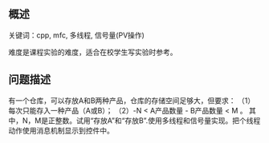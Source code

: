 ## 概述

关键词：cpp, mfc, 多线程, 信号量(PV操作)

难度是课程实验的难度，适合在校学生写实验时参考。

## 问题描述

有一个仓库，可以存放A和B两种产品，仓库的存储空间足够大，但要求：
（1）每次只能存入一种产品（A或B）；
（2）-N < A产品数量 - B产品数量 < M 。
其中，N，M是正整数。试用“存放A”和“存放B”.使用多线程和信号量实现。把个线程动作使用消息机制显示到控件中。